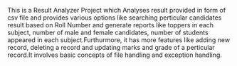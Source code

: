 This is a Result Analyzer Project which Analyses result provided in form of csv file and provides various options like searching perticular candidates result based on Roll Number and generate reports like toppers in each subject, number of male and female candidates, number of students appeared in each subject.Furthurmore, it has more features like adding new record, deleting a record and updating marks and grade of a perticular record.It involves basic concepts of file handling and exception handling.
